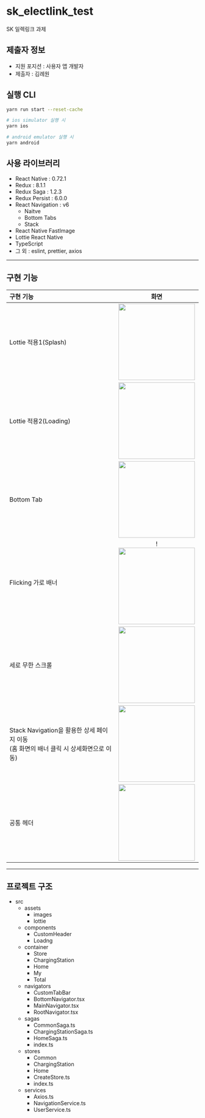 # sk_electlink_test

SK 일렉링크 과제

## 제출자 정보

- 지원 포지션 : 사용자 앱 개발자
- 제출자 : 김례원

## 실행 CLI

```bash
yarn run start --reset-cache

# ios simulator 실행 시
yarn ios

# android emulator 실행 시
yarn android
```

## 사용 라이브러리

- React Native : 0.72.1
- Redux : 8.1.1
- Redux Saga : 1.2.3
- Redux Persist : 6.0.0
- React Navigation : v6
  - Naitve
  - Bottom Tabs
  - Stack
- React Native FastImage
- Lottie React Native
- TypeScript
- 그 외 : eslint, prettier, axios

---

## 구현 기능

| 구현 기능                                                                                  |                              화면                               |
| :----------------------------------------------------------------------------------------- | :-------------------------------------------------------------: |
| Lottie 적용1(Splash)                                                                       |  <img src='src/assets/images/Readme/image.png' width="200" />   |
| Lottie 적용2(Loading)                                                                      | <img src='src/assets/images/Readme/image-1.png' width="200" />  |
| Bottom Tab                                                                                 | <img src='src/assets/images/Readme/image-2.png' width="200" />  |
| Flicking 가로 배너                                                                         | !<img src='src/assets/images/Readme/image-1.png' width="200" /> |
| 세로 무한 스크롤                                                                           | <img src='src/assets/images/Readme/image-3.png' width="200" />  |
| Stack Navigation을 활용한 상세 페이지 이동 <br> (홈 화면의 배너 클릭 시 상세화면으로 이동) | <img src='src/assets/images/Readme/image-4.png' width="200" />  |
| 공통 헤더                                                                                  | <img src='src/assets/images/Readme/image-5.png' width="200" />  |

---

## 프로젝트 구조

- src
  - assets
    - images
    - lottie
  - components
    - CustomHeader
    - Loadng
  - container
    - Store
    - ChargingStation
    - Home
    - My
    - Total
  - navigators
    - CustomTabBar
    - BottomNavigator.tsx
    - MainNavigator.tsx
    - RootNavigator.tsx
  - sagas
    - CommonSaga.ts
    - ChargingStationSaga.ts
    - HomeSaga.ts
    - index.ts
  - stores
    - Common
    - ChargingStation
    - Home
    - CreateStore.ts
    - index.ts
  - services
    - Axios.ts
    - NavigationService.ts
    - UserService.ts
